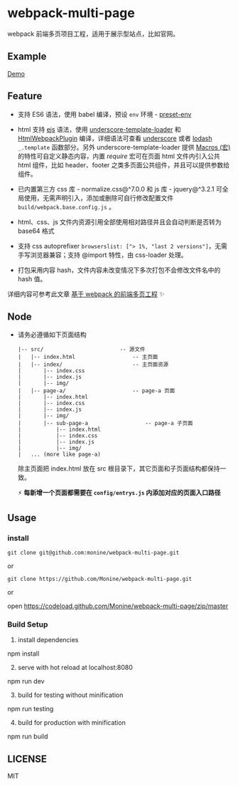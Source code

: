# webpack-multi-page

webpack 前端多页项目工程，适用于展示型站点，比如官网。

## Example

[Demo](https://monine.github.io/webpack-multi-page/dist/)

## Feature

- 支持 ES6 语法，使用 babel 编译，预设 `env` 环境 - [preset-env](https://babeljs.io/docs/plugins/preset-env/)

- html 支持 [ejs](http://ejs.co/) 语法，使用 [underscore-template-loader](https://github.com/emaphp/underscore-template-loader) 和 [HtmlWebpackPlugin](https://github.com/jantimon/html-webpack-plugin) 编译，详细语法可查看 [underscore](http://underscorejs.org/#template) 或者 [lodash](https://lodash.com/docs/4.17.4#template) `_.template` 函数部分。另外 underscore-template-loader 提供 [Macros (宏)](https://github.com/emaphp/underscore-template-loader#macros) 的特性可自定义静态内容，内置 *require* 宏可在页面 html 文件内引入公共 html 组件，比如 header、footer 之类多页面公共组件，并且可以提供参数给组件。

- 已内置第三方 css 库 - normalize.css@^7.0.0 和 js 库 - jquery@^3.2.1 可全局使用，无需声明引入，添加或删除可自行修改配置文件 `build/webpack.base.config.js` 。

- html、css、js 文件内资源引用全部使用相对路径并且会自动判断是否转为 base64 格式

- 支持 css autoprefixer `browserslist: ["> 1%, "last 2 versions"]`，无需手写浏览器兼容；支持 @import 特性，由 css-loader 处理。

- 打包采用内容 hash，文件内容未改变情况下多次打包不会修改文件名中的 hash 值。

详细内容可参考此文章 [基于 webpack 的前端多页工程](https://monine.github.io/#/article/21) ✨

## Node

- 请务必遵循如下页面结构

  ``` base
  |-- src/                        -- 源文件
  |   |-- index.html                  -- 主页面
  |   |-- index/                      -- 主页面资源
  |       |-- index.css
  |       |-- index.js
  |       |-- img/
  |   |-- page-a/                     -- page-a 页面
  |       |-- index.html
  |       |-- index.css
  |       |-- index.js
  |       |-- img/
  |       |-- sub-page-a                  -- page-a 子页面
  |           |-- index.html
  |           |-- index.css
  |           |-- index.js
  |           |-- img/
  |   ... (more like page-a)
  ```

  除主页面把 index.html 放在 src 根目录下，其它页面和子页面结构都保持一致。

  :zap: **每新增一个页面都需要在 `config/entrys.js` 内添加对应的页面入口路径**

## Usage

### install

`git clone git@github.com:monine/webpack-multi-page.git`

or

`git clone https://github.com/Monine/webpack-multi-page.git`

or

open https://codeload.github.com/Monine/webpack-multi-page/zip/master

### Build Setup

1. install dependencies

  npm install

2. serve with hot reload at localhost:8080

  npm run dev

3. build for testing without minification

  npm run testing

4. build for production with minification

  npm run build

## LICENSE

MIT
